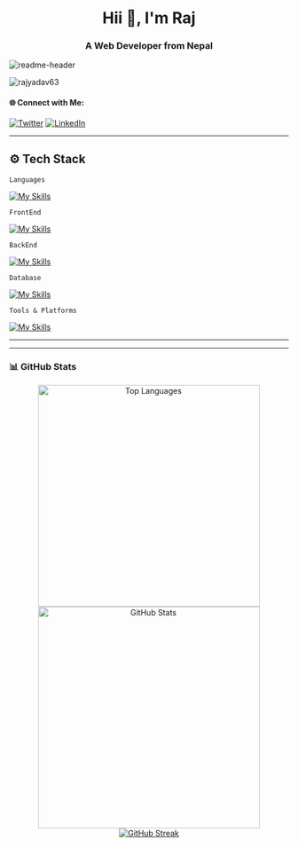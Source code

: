 <h1 align="center">Hii 👋, I'm Raj</h1>
<h3 align="center">A Web Developer from Nepal</h3>

![readme-header](headerfixed.jpg)

<p align="left">
  <img src="https://komarev.com/ghpvc/?username=rajyadav63&label=Profile%20views&color=0e75b6&style=flat" alt="rajyadav63" />
</p>

<h4>🌐 Connect with Me:</h4>

[![Twitter](https://skillicons.dev/icons?i=twitter)](https://twitter.com/rajyadav63)
[![LinkedIn](https://skillicons.dev/icons?i=linkedin)](https://www.linkedin.com/in/rajyadav63/)




---

## ⚙️ Tech Stack

```Languages```

[![My Skills](https://skillicons.dev/icons?i=java,js,ts&theme=light)](https://skills.thijs.gg)

```FrontEnd```

[![My Skills](https://skillicons.dev/icons?i=react,tailwind,html,css&theme=light)](https://skills.thijs.gg)

```BackEnd```

[![My Skills](https://skillicons.dev/icons?i=nodejs,express&theme=light)](https://skills.thijs.gg)

```Database```

[![My Skills](https://skillicons.dev/icons?i=mongodb,mysql,sql&theme=light)](https://skills.thijs.gg)

```Tools & Platforms```

[![My Skills](https://skillicons.dev/icons?i=vscode,git,github,postman,figma,vite,vercel&theme=light)](https://skills.thijs.gg)

---

---

### 📊 GitHub Stats
<div align="center">

  <a href="https://github.com/rajyadav63">
    <img alt="Top Languages" src="https://readme-stats.warengonzaga.com/api/top-langs?username=rajyadav63&layout=compact&theme=radical" width="400px"/>
  </a>

  <a href="https://github.com/rajyadav63">
    <img alt="GitHub Stats" src="https://readme-stats.warengonzaga.com/api?username=rajyadav63&show_icons=true&count_private=true&theme=radical" width="400px"/>
  </a>

  <br/>

  <a href="https://github.com/rajyadav63">
    <img alt="GitHub Streak" src="https://streak-stats.demolab.com?user=rajyadav63&theme=radical&border_radius=2.5"/>
  </a>

</div>




